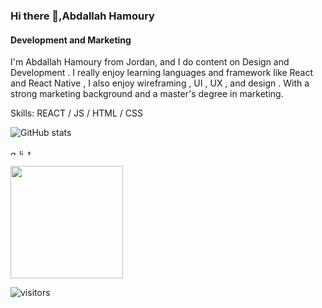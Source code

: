 ### Hi there 👋,Abdallah Hamoury

#### Development and Marketing
I'm Abdallah Hamoury from Jordan, and I do content on Design and Development . I really enjoy learning languages and framework like React and React Native , I also enjoy wireframing , UI , UX , and design . With a strong marketing background and a master's degree in marketing.

Skills: REACT / JS / HTML / CSS
  
![GitHub stats](https://github-readme-stats.vercel.app/api?username=abdallahhamoury&show_icons=true)  

[<img src='https://cdn.jsdelivr.net/npm/simple-icons@3.0.1/icons/github.svg' alt='github' height='10'>](https://github.com/abdallahhamoury)  [<img src='https://cdn.jsdelivr.net/npm/simple-icons@3.0.1/icons/linkedin.svg' alt='linkedin' height='10'>](https://www.linkedin.com/in/abdallahhamoury/)  [<img src='https://cdn.jsdelivr.net/npm/simple-icons@3.0.1/icons/twitter.svg' alt='twitter' height='10'>](https://twitter.com/abdallahhamoury)

<img height="180em" src="https://github-readme-stats.vercel.app/api?username=abdallahhamoury&show_icons=true&hide_border=true&&count_private=true&include_all_commits=true" />

![visitors](https://visitor-badge.glitch.me/badge?page_id=page.id)
